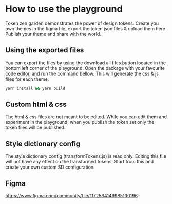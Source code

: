 # How to use the playground

Token zen garden demonstrates the power of design tokens. Create you own themes in the figma file, export the token json
files & upload them here. Publish your theme and share with the world.

## Using the exported files

You can export the files by using the download all files button located in the bottom left corner of the playground. Open the package with your favourite code editor, and run the command bellow. This will generate the css & js files for each theme.

```bash
yarn install && yarn build
```

## Custom html & css

The html & css files are not meant to be edited. While you can edit them and experiment in the playground, when you publish the token set only the token files will be published.

## Style dictionary config

The style dictionary config (transformTokens.js) is read only. Editing this file will not have any effect on the transformed tokens. Start from this and create your own custom SD configuration.

## Figma

https://www.figma.com/community/file/1172564146985130196

